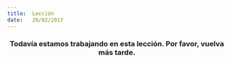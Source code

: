 ```yaml
---
title:  Lección
date:   20/02/2017
---
```


### <center>Todavía estamos trabajando en esta lección. Por favor, vuelva más tarde.</center>